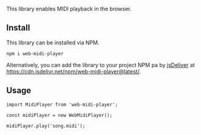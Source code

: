This library enables MIDI playback in the browser.

## Install

This library can be installed via NPM.

```
npm i web-midi-player
```

Alternatively, you can add the library to your project NPM pa by [jsDeliver](https://www.jsdelivr.com/) at <https://cdn.jsdelivr.net/npm/web-midi-player@latest/>.


## Usage

```
import MidiPlayer from 'web-midi-player';

const midiPlayer = new WebMidiPlayer();

midiPlayer.play('song.midi');
```


